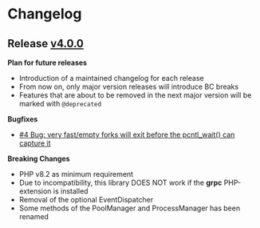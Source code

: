 # Changelog

## Release [v4.0.0](https://github.com/sweikenb/pcntl/releases/tag/v4.0.0)

**Plan for future releases**

- Introduction of a maintained changelog for each release
- From now on, only major version releases will introduce BC breaks
- Features that are about to be removed in the next major version will be marked with `@deprecated`

**Bugfixes**

- [#4 Bug: very fast/empty forks will exit before the pcntl_wait() can capture it](https://github.com/sweikenb/pcntl/issues/4)

**Breaking Changes**

- PHP v8.2 as minimum requirement
- Due to incompatibility, this library DOES NOT work if the **grpc** PHP-extension is installed
- Removal of the optional EventDispatcher
- Some methods of the PoolManager and ProcessManager has been renamed
